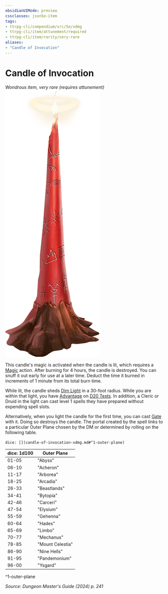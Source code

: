```yaml
---
obsidianUIMode: preview
cssclasses: json5e-item
tags:
- ttrpg-cli/compendium/src/5e/xdmg
- ttrpg-cli/item/attunement/required
- ttrpg-cli/item/rarity/very-rare
aliases: 
- "Candle of Invocation"
---
```

# Candle of Invocation
*Wondrous item, very rare (requires attunement)*  
![](Misc%20Files/CLI/compendium/items/img/candle-of-invocation.webp#right)


This candle's magic is activated when the candle is lit, which requires a [Magic](Misc%20Files/CLI/rules/actions.md#Magic) action. After burning for 4 hours, the candle is destroyed. You can snuff it out early for use at a later time. Deduct the time it burned in increments of 1 minute from its total burn time.

While lit, the candle sheds [Dim Light](Misc%20Files/CLI/rules/variant-rules/dim-light-xphb.md) in a 30-foot radius. While you are within that light, you have [Advantage](Misc%20Files/CLI/rules/variant-rules/advantage-xphb.md) on [D20 Tests](Misc%20Files/CLI/rules/variant-rules/d20-test-xphb.md). In addition, a Cleric or Druid in the light can cast level 1 spells they have prepared without expending spell slots.

Alternatively, when you light the candle for the first time, you can cast [Gate](Misc%20Files/CLI/compendium/spells/gate-xphb.md) with it. Doing so destroys the candle. The portal created by the spell links to a particular Outer Plane chosen by the DM or determined by rolling on the following table.

`dice: [](candle-of-invocation-xdmg.md#^1-outer-plane)`

| dice: 1d100 | Outer Plane |
|-------------|-------------|
| 01-05 | "Abyss" |
| 06-10 | "Acheron" |
| 11-17 | "Arborea" |
| 18-25 | "Arcadia" |
| 26-33 | "Beastlands" |
| 34-41 | "Bytopia" |
| 42-46 | "Carceri" |
| 47-54 | "Elysium" |
| 55-59 | "Gehenna" |
| 60-64 | "Hades" |
| 65-69 | "Limbo" |
| 70-77 | "Mechanus" |
| 78-85 | "Mount Celestia" |
| 86-90 | "Nine Hells" |
| 91-95 | "Pandemonium" |
| 96-00 | "Ysgard" |
^1-outer-plane

*Source: Dungeon Master's Guide (2024) p. 241*